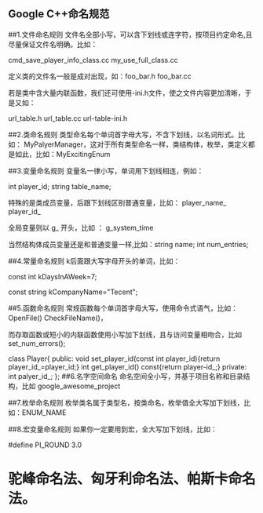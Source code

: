 ## Google C++命名规范
##1.文件命名规则
  文件名全部小写，可以含下划线或连字符，按项目约定命名,且尽量保证文件名明确。比如：

cmd_save_player_info_class.cc                  my_use_full_class.cc

定义类的文件名一般是成对出现，如：foo_bar.h   foo_bar.cc 

若是类中含大量内联函数，我们还可使用-ini.h文件，使之文件内容更加清晰，于是又如：

url_table.h     url_table.cc  url-table-ini.h

##2.类命名规则
  类型命名每个单词首字母大写，不含下划线，以名词形式。比如： MyPalyerManager，这对于所有类型命名一样，类结构体，枚举，类定义都是如此，比如：MyExcitingEnum

##3.变量命名规则 
变量名一律小写，单词用下划线相连，例如：

int player_id;                      string table_name;

特殊的是类成员变量，后跟下划线区别普通变量，比如： player_name_         player_id_

全局变量则以  g_  开头，比如 ：   g_system_time

当然结构体成员变量还是和普通变量一样,比如：string name;   int num_entries;

##4.常量命名规则
k后面跟大写字母开头的单词，比如：

const int kDaysInAWeek=7;

const string kCompanyName="Tecent";

##5.函数命名规则
常规函数每个单词首字母大写，使用命令式语气，比如：OpenFile()   CheckFileName()，

而存取函数或短小的内联函数使用小写加下划线，且与访问变量相吻合，比如 set_num_errors();

class Player{
 public:
   void set_player_id(const int player_id){return player_id_=player_id;}
   int get_player_id() const{return player-id_;}
 private:
   int palyer_id_;
};
##6.名字空间命名
命名空间全小写，并基于项目名称和目录结构，比如
google_awesome_project

##7.枚举命名规则
枚举类名属于类型名，按类命名，枚举值全大写加下划线，比如：ENUM_NAME

##8.宏变量命名规则
如果你一定要用到宏，全大写加下划线，比如：

\#define PI_ROUND 3.0

# 驼峰命名法、匈牙利命名法、帕斯卡命名法。
